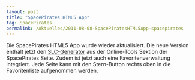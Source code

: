 ```yaml
---
layout: post
title: "SpacePirates HTML5 App"
tag: SpacePirates
permalink: /Aktuelles/2011-08-08-SpacePiratesHTML5App-spacepirates
---
```


Die SpacePirates HTML5 App wurde wieder aktualisiert. Die neue Version enthält jetzt den [SLC-Generator](https://spacepirates.jcgames.de/Zufallstabellen/SLC-Generator) aus der Online-Tools Sektion der SpacePirates Seite. Zudem ist jetzt auch eine Favoritenverwaltung integriert. Jede Seite kann mit den Stern-Button rechts oben in die Favoritenliste aufgenommen werden.
